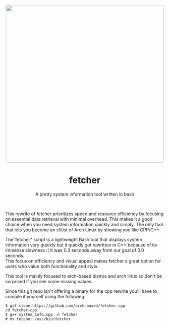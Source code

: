 <p align="center"><img src="https://github.com/arch-based/fetcher-cpp/blob/main/fetcher2.png?raw=true" width="500px"></p>
<h1 align="center">fetcher</h1>
<p align="center">A pretty system information tool written in bash</p><br>

This rewrite of fetcher prioritizes speed and resource efficiency by focusing 
on essential data retrieval with minimal overhead. This makes it a good
choice when you need system information quickly and simply. The only tool
that lets you become an elitist of Arch Linux by showing you like CPP/C++.

 The"fetcher" script is a lightweight Bash tool that displays system information very quickly but it quickly got rewritten in C++ because of its immense slowness :( it was 0.3 seconds away from our goal of 0.0 seconds.  
This focus on efficiency and visual appeal makes fetcher a great option for users who value both functionality and style.

This tool is mainly focused to arch-based distros and arch linux so don't be surprised if you see some missing values.

Since this git repo isn't offering a binary for the cpp rewrite you'll have to compile it yourself using the following:
```
$ git clone https://github.com/arch-based/fetcher-cpp
cd fetcher-cpp
$ g++ system_info.cpp -o fetcher
# mv fetcher /usr/bin/fetcher
```

<br>
<br>
<br>
<br>
